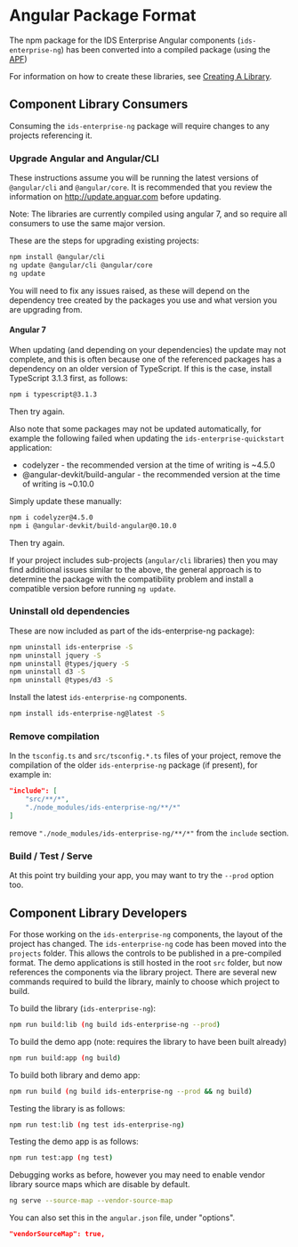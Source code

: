 # Angular Package Format

The npm package for the IDS Enterprise Angular components (`ids-enterprise-ng`) has been converted into a compiled package (using the [APF][#APF])

For information on how to create these libraries, see [Creating A Library][#CAL].

## Component Library Consumers

Consuming the `ids-enterprise-ng` package will require changes to any projects referencing it.

### Upgrade Angular and Angular/CLI

These instructions assume you will be running the latest versions of `@angular/cli` and `@angular/core`. It is recommended that you review the information on <http://update.anguar.com> before updating.

Note: The libraries are currently compiled using angular 7, and so require all consumers to use the same major version.

These are the steps for upgrading existing projects:

```sh
npm install @angular/cli
ng update @angular/cli @angular/core
ng update
```

You will need to fix any issues raised, as these will depend on the dependency tree created by the packages you use and what version you are upgrading from.

#### Angular 7

When updating (and depending on your dependencies) the update may not complete, and this is often because one of the referenced packages has a dependency on an older version of TypeScript.  If this is the case, install TypeScript 3.1.3 first, as follows:

```sh
npm i typescript@3.1.3
```

Then try again.

Also note that some packages may not be updated automatically, for example the following failed when updating the `ids-enterprise-quickstart` application:

- codelyzer - the recommended version at the time of writing is ~4.5.0
- @angular-devkit/build-angular - the recommended version at the time of writing is ~0.10.0

Simply update these manually:

```sh
npm i codelyzer@4.5.0
npm i @angular-devkit/build-angular@0.10.0
```

Then try again.

If your project includes sub-projects (`angular/cli` libraries) then you may find additional issues similar to the above, the general approach is to determine the package with the compatibility problem and install a compatible version before running `ng update`.

### Uninstall old dependencies

These are now included as part of the ids-enterprise-ng package):

```sh
npm uninstall ids-enterprise -S
npm uninstall jquery -S
npm uninstall @types/jquery -S
npm uninstall d3 -S
npm uninstall @types/d3 -S
```

Install the latest `ids-enterprise-ng` components.

```sh
npm install ids-enterprise-ng@latest -S
```

### Remove compilation

In the `tsconfig.ts` and `src/tsconfig.*.ts` files of your project, remove the compilation of the older `ids-enterprise-ng` package (if present), for example in:

```json
"include": [
    "src/**/*",
    "./node_modules/ids-enterprise-ng/**/*"
]
```

remove `"./node_modules/ids-enterprise-ng/**/*"` from the `include` section.

### Build / Test / Serve

At this point try building your app, you may want to try the `--prod` option too.

## Component Library Developers

For those working on the `ids-enterprise-ng` components, the layout of the project has changed.  The `ids-enterprise-ng` code has been moved into the `projects` folder.  This allows the controls to be published in a pre-compiled format.  The demo applications is still hosted in the root `src` folder, but now references the components via the library project.  There are several new commands required to build the library, mainly to choose which project to build.

To build the library (`ids-enterprise-ng`):

```sh
npm run build:lib (ng build ids-enterprise-ng --prod)
```

To build the demo app (note: requires the library to have been built already)

```sh
npm run build:app (ng build)
```

To build both library and demo app:

```sh
npm run build (ng build ids-enterprise-ng --prod && ng build)
```

Testing the library is as follows:

```sh
npm run test:lib (ng test ids-enterprise-ng)
```

Testing the demo app is as follows:

```sh
npm run test:app (ng test)
```

Debugging works as before, however you may need to enable vendor library source maps which are disable by default.

```sh
ng serve --source-map --vendor-source-map
```

You can also set this in the `angular.json` file, under "options".

```json
"vendorSourceMap": true,
```

[#APF]: <https://docs.google.com/document/d/1CZC2rcpxffTDfRDs6p1cfbmKNLA6x5O-NtkJglDaBVs/edit>
[#CAL]: <https://blog.angularindepth.com/creating-a-library-in-angular-6-87799552e7e5>

